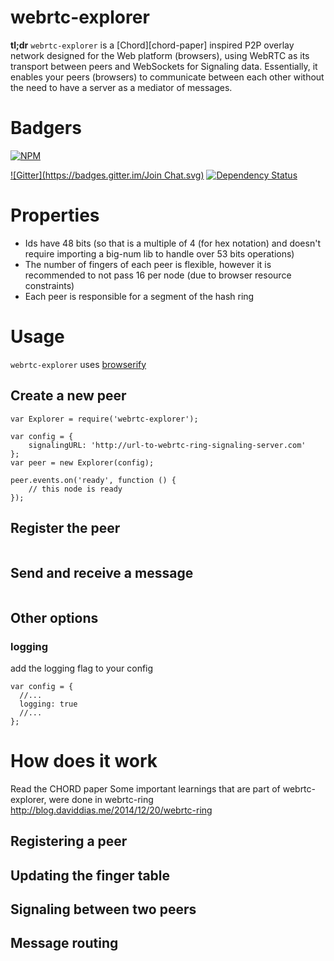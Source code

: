 webrtc-explorer
=======================================

**tl;dr** `webrtc-explorer` is a [Chord][chord-paper] inspired P2P overlay network designed for the Web platform (browsers), using WebRTC as its transport between peers and WebSockets for Signaling data. Essentially, it enables your peers (browsers) to communicate between each other without the need to have a server as a mediator of messages.

# Badgers
[![NPM](https://nodei.co/npm/webrtc-explorer.png?downloads=true&stars=true)](https://nodei.co/npm/webrtc-explorer/)

[![Gitter](https://badges.gitter.im/Join Chat.svg)](https://gitter.im/diasdavid/webrtc-explorer?utm_source=badge&utm_medium=badge&utm_campaign=pr-badge) 
[![Dependency Status](https://david-dm.org/diasdavid/webrtc-explorer.svg)](https://david-dm.org/diasdavid/webrtc-explorer)

# Properties

- Ids have 48 bits (so that is a multiple of 4 (for hex notation) and doesn't require importing a big-num lib to handle over 53 bits operations)
- The number of fingers of each peer is flexible, however it is recommended to not pass 16 per node (due to browser resource constraints)
- Each peer is responsible for a segment of the hash ring

# Usage

`webrtc-explorer` uses [browserify](http://browserify.org)

## Create a new peer

```
var Explorer = require('webrtc-explorer');

var config = {
    signalingURL: 'http://url-to-webrtc-ring-signaling-server.com'
};
var peer = new Explorer(config);

peer.events.on('ready', function () {
    // this node is ready
});
```

## Register the peer

```
```

## Send and receive a message

```
```

## Other options

### logging

  add the logging flag to your config

  ```
  var config = {
    //...
    logging: true
    //...
  };
  ```

# How does it work

Read the CHORD paper
Some important learnings that are part of webrtc-explorer, were done in webrtc-ring
http://blog.daviddias.me/2014/12/20/webrtc-ring

## Registering a peer

## Updating the finger table

## Signaling between two peers

## Message routing
  
